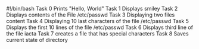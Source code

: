 #!/bin/bash
Task 0
Prints "Hello, World"
Task 1
Displays smiley
Task 2
Displays contents of the File /etc/passwd
Task 3 
Displaying two files content
Task 4
Displaying 10 last characters of the file /etc/passwd
Task 5 
Displays the first 10 lines of the file /etc/passwd
Task 6 
Displays third line of the file iacta
Task 7 
creates a file that has special characters
Task 8 
Saves current state of directory
